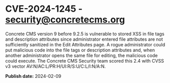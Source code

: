 # CVE-2024-1245 - security@concretecms.org

Concrete CMS version 9 before 9.2.5 is vulnerable to stored XSS in file tags and description attributes since administrator entered file attributes are not sufficiently sanitized in the Edit Attributes page. A rogue administrator could put malicious code into the file tags or description attributes and, when another administrator opens the same file for editing, the malicious code could execute. The Concrete CMS Security team scored this 2.4 with CVSS v3 vector AV:N/AC:L/PR:H/UI:R/S:U/C:L/I:N/A:N. 


**Publish date:** 2024-02-09
